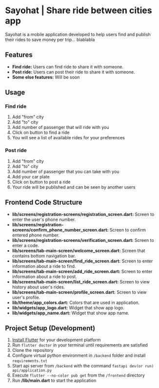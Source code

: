 # Sayohat | Share ride between cities app

Sayohat is a mobile application developed to help users find and publish their rides to save money per trip... blablabla

## Features

- **Find ride:** Users can find ride to share it with someone.
- **Post ride:** Users can post their ride to share it with someone.
- **Some else features:** Will be soon

## Usage

### Find ride

1. Add "from" city
2. Add "to" city
3. Add number of passenger that will ride with you
4. Click on button to find a ride
5. You will see a list of available rides for your preferences 

### Post ride

1. Add "from" city
2. Add "to" city
3. Add number of passenger that you can take with you
4. Add your car plate
5. Click on button to post a ride
6. Your ride will be published and can be seen by another users

## Frontend Code Structure

- **lib/screens/registration-screens/registration_screen.dart:** Screen to enter the user's phone number.
- **lib/screens/registration-screens/confirm_phone_number_screen.dart:** Screen to confirm entered phone number.
- **lib/screens/registration-screens/verification_screen.dart:** Screen to enter a code.
- **lib/screens/tab-main-screen/welcome_screen.dart:** Screen that contains bottom navigation bar.
- **lib/screens/tab-main-screen/find_ride_screen.dart:** Screen to enter information about a ride to find.
- **lib/screens/tab-main-screen/add_ride_screen.dart:** Screen to enter information about a ride to post.
- **lib/screens/tab-main-screen/list_ride_screen.dart:** Screen to view history about user's rides.
- **lib/screens/tab-main-screen/profile_screen.dart:** Screen to view user's profile.
- **lib/theme/app_colors.dart:** Colors that are used in application.
- **lib/widgets/app_logo.dart:** Widget that show app logo.
- **lib/widgets/app_name.dart:** Widget that show app name.

## Project Setup (Development)

1. [Install Flutter](https://docs.flutter.dev/get-started/install?_gl=1*jjmxmh*_ga*MTYwNjk4MTAxNi4xNzQ5MTM4NTk3*_ga_04YGWK0175*czE3NDk4MDA0NTYkbzYkZzEkdDE3NDk4MDA0ODEkajM1JGwwJGgw) for your development platform
2. Run `flutter doctor` in your terminal until requirements are satisfied
3. Clone the repository
4. Configure virtual python environment in `/backend` folder and install `requirements.txt`
5. Start api server from `/backend` with the command `fastapi dev(or run) api/application.py`
6. Execute `flutter --no-color pub get` from the `/frontend` directory
7. Run **/lib/main.dart** to start the application
